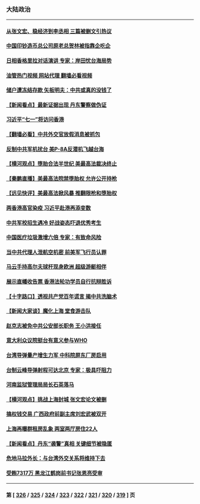 ### 大陆政治
---
#### [从张文宏、稳经济到李丞相 三篇被删文引热议](../../pages/ncid277/n13767175.md?06252045) 
#### [中国印钞造币总公司原老总贺林被指靠企吃企](../../pages/ncid277/n13767238.md?06252045) 
#### [日相香格里拉对话演讲 专家：岸田忧台海局势](../../pages/ncid277/n13767253.md?06252045) 
#### [油管热门视频 网站代理 翻墙必看视频](http://209.222.30.114:81/youtube.html?06252045)
#### [储户遭冻结存款 矢板明夫：中共或真的没钱了](../../pages/ncid277/n13767097.md?06252045) 
#### [【新闻看点】最新证据出现 丹东警察做伪证](../../pages/ncid277/n13766939.md?06252045) 
#### [习近平“七一”将访问香港](../../pages/ncid277/n13767057.md?06252045) 
#### [【翻墙必看】中共外交官放假消息被抓包](../../pages/ncid277/n13767092.md?06252045) 
#### [反制中共军机扰台 美P-8A反潜机飞越台海](../../pages/ncid277/n13766803.md?06252045) 
#### [【横河观点】堕胎合法半世纪 美最高法裁决终止](../../pages/ncid277/n13766985.md?06252045) 
#### [【秦鹏直播】美最高法院禁堕胎权 允许公开持枪](../../pages/ncid277/n13766980.md?06252045) 
#### [【远见快评】美最高法掀风暴 推翻限枪和堕胎权](../../pages/ncid277/n13766978.md?06252045) 
#### [两香港高官染疫 习近平赴港再添变数](../../pages/ncid277/n13766944.md?06252045) 
#### [中共军校招生遇冷 好战姿态吓退优秀考生](../../pages/ncid277/n13766945.md?06252045) 
#### [中国医疗垃圾激增六倍 专家：有致命风险](../../pages/ncid277/n13766916.md?06252045) 
#### [当中共代理人泄航空机密 前美军飞行员认罪](../../pages/ncid277/n13766866.md?06252045) 
#### [马云手持高尔夫球杆现身欧洲 超级游艇相伴](../../pages/ncid277/n13766536.md?06252045) 
#### [展示直幡收告票 香港法轮功学员自行抗辩胜诉](../../pages/ncid277/n13766813.md?06252045) 
#### [【十字路口】透视共产党百年谎言 揭中共洗脑术](../../pages/ncid277/n13766701.md?06252045) 
#### [【新闻大家谈】魔化上海 堂食游击队](../../pages/ncid277/n13766703.md?06252045) 
#### [赵克志被免中共公安部长职务 王小洪接任](../../pages/ncid277/n13766655.md?06252045) 
#### [意大利众议院挺台有意义参与WHO](../../pages/ncid277/n13766667.md?06252045) 
#### [台湾导弹量产增生力军 中科院屏东厂房启用](../../pages/ncid277/n13766607.md?06252045) 
#### [台制云峰导弹射程可达北京 专家：极具吓阻力](../../pages/ncid277/n13766539.md?06252045) 
#### [河南监狱管理局局长石英落马](../../pages/ncid277/n13766598.md?06252045) 
#### [【横河观点】挑战上海封城 张文宏论文被删](../../pages/ncid277/n13766249.md?06252045) 
#### [搞权钱交易 广西政府前副主席刘宏武被双开](../../pages/ncid277/n13766504.md?06252045) 
#### [上海再曝群租房乱象 两室两厅房住22人](../../pages/ncid277/n13766431.md?06252045) 
#### [【新闻看点】丹东“袭警”真相 关键细节被隐匿](../../pages/ncid277/n13766190.md?06252045) 
#### [危地马拉外长：与台湾外交关系将维持下去](../../pages/ncid277/n13766398.md?06252045) 
#### [受贿7317万 黑龙江鹤岗前书记张恩亮受审](../../pages/ncid277/n13766344.md?06252045) 

---
#### 第 [ [326](./326.md?06252045) / [325](./325.md?06252045) / [324](./324.md?06252045) / [323](./323.md?06252045) / [322](./322.md?06252045) / [321](./321.md?06252045) / [320](./320.md?06252045) / [319](./319.md?06252045) ] 页
